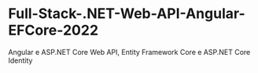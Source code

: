 # Full-Stack-.NET-Web-API-Angular-EFCore-2022
Angular e ASP.NET Core Web API, Entity Framework Core e ASP.NET Core Identity
